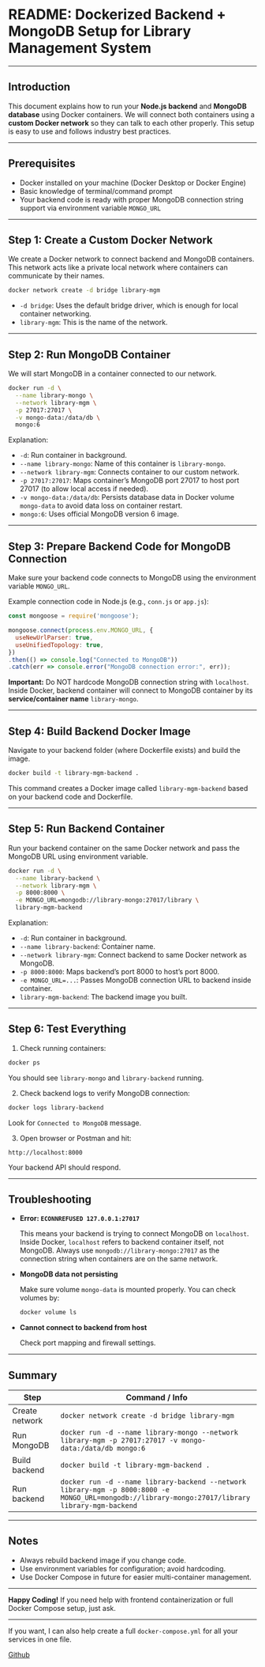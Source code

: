 # README: Dockerized Backend + MongoDB Setup for Library Management System

---

## Introduction

This document explains how to run your **Node.js backend** and **MongoDB database** using Docker containers. We will connect both containers using a **custom Docker network** so they can talk to each other properly. This setup is easy to use and follows industry best practices.

---

## Prerequisites

* Docker installed on your machine (Docker Desktop or Docker Engine)
* Basic knowledge of terminal/command prompt
* Your backend code is ready with proper MongoDB connection string support via environment variable `MONGO_URL`

---

## Step 1: Create a Custom Docker Network

We create a Docker network to connect backend and MongoDB containers. This network acts like a private local network where containers can communicate by their names.

```bash
docker network create -d bridge library-mgm
```

* `-d bridge`: Uses the default bridge driver, which is enough for local container networking.
* `library-mgm`: This is the name of the network.

---

## Step 2: Run MongoDB Container

We will start MongoDB in a container connected to our network.

```bash
docker run -d \
  --name library-mongo \
  --network library-mgm \
  -p 27017:27017 \
  -v mongo-data:/data/db \
  mongo:6
```

Explanation:

* `-d`: Run container in background.
* `--name library-mongo`: Name of this container is `library-mongo`.
* `--network library-mgm`: Connects container to our custom network.
* `-p 27017:27017`: Maps container’s MongoDB port 27017 to host port 27017 (to allow local access if needed).
* `-v mongo-data:/data/db`: Persists database data in Docker volume `mongo-data` to avoid data loss on container restart.
* `mongo:6`: Uses official MongoDB version 6 image.

---

## Step 3: Prepare Backend Code for MongoDB Connection

Make sure your backend code connects to MongoDB using the environment variable `MONGO_URL`.

Example connection code in Node.js (e.g., `conn.js` or `app.js`):

```js
const mongoose = require('mongoose');

mongoose.connect(process.env.MONGO_URL, {
  useNewUrlParser: true,
  useUnifiedTopology: true,
})
.then(() => console.log("Connected to MongoDB"))
.catch(err => console.error("MongoDB connection error:", err));
```

**Important:**
Do NOT hardcode MongoDB connection string with `localhost`. Inside Docker, backend container will connect to MongoDB container by its **service/container name** `library-mongo`.

---

## Step 4: Build Backend Docker Image

Navigate to your backend folder (where Dockerfile exists) and build the image.

```bash
docker build -t library-mgm-backend .
```

This command creates a Docker image called `library-mgm-backend` based on your backend code and Dockerfile.

---

## Step 5: Run Backend Container

Run your backend container on the same Docker network and pass the MongoDB URL using environment variable.

```bash
docker run -d \
  --name library-backend \
  --network library-mgm \
  -p 8000:8000 \
  -e MONGO_URL=mongodb://library-mongo:27017/library \
  library-mgm-backend
```

Explanation:

* `-d`: Run container in background.
* `--name library-backend`: Container name.
* `--network library-mgm`: Connect backend to same Docker network as MongoDB.
* `-p 8000:8000`: Maps backend’s port 8000 to host’s port 8000.
* `-e MONGO_URL=...`: Passes MongoDB connection URL to backend inside container.
* `library-mgm-backend`: The backend image you built.

---

## Step 6: Test Everything

1. Check running containers:

```bash
docker ps
```

You should see `library-mongo` and `library-backend` running.

2. Check backend logs to verify MongoDB connection:

```bash
docker logs library-backend
```

Look for `Connected to MongoDB` message.

3. Open browser or Postman and hit:

```
http://localhost:8000
```

Your backend API should respond.

---

## Troubleshooting

* **Error: `ECONNREFUSED 127.0.0.1:27017`**

  This means your backend is trying to connect MongoDB on `localhost`. Inside Docker, `localhost` refers to backend container itself, not MongoDB. Always use `mongodb://library-mongo:27017` as the connection string when containers are on the same network.

* **MongoDB data not persisting**

  Make sure volume `mongo-data` is mounted properly. You can check volumes by:

  ```bash
  docker volume ls
  ```

* **Cannot connect to backend from host**

  Check port mapping and firewall settings.

---

## Summary

| Step           | Command / Info                                                                                                                                   |
| -------------- | ------------------------------------------------------------------------------------------------------------------------------------------------ |
| Create network | `docker network create -d bridge library-mgm`                                                                                                    |
| Run MongoDB    | `docker run -d --name library-mongo --network library-mgm -p 27017:27017 -v mongo-data:/data/db mongo:6`                                         |
| Build backend  | `docker build -t library-mgm-backend .`                                                                                                          |
| Run backend    | `docker run -d --name library-backend --network library-mgm -p 8000:8000 -e MONGO_URL=mongodb://library-mongo:27017/library library-mgm-backend` |

---

## Notes

* Always rebuild backend image if you change code.
* Use environment variables for configuration; avoid hardcoding.
* Use Docker Compose in future for easier multi-container management.

---

**Happy Coding!**
If you need help with frontend containerization or full Docker Compose setup, just ask.

---

If you want, I can also help create a full `docker-compose.yml` for all your services in one file.


[Github](https://github.com/workwithshreesh)

